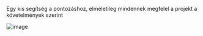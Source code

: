 Egy kis segítség a pontozáshoz, elméletileg mindennek megfelel a projekt a követelmények szerint


![image](https://github.com/user-attachments/assets/eb7bc1e8-2c10-486c-8c75-3ff59eab0cd2)
